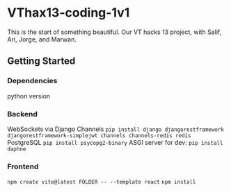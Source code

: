 # VThax13-coding-1v1
This is the start of something beautiful. Our VT hacks 13 project, with Salif, Ari, Jorge, and Marwan. 

## Getting Started

### Dependencies

python version 

### Backend
WebSockets via Django Channels
`pip install django djangorestframework djangorestframework-simplejwt channels channels-redis redis`
PostgreSQL
`pip install psycopg2-binary`
ASGI server for dev:
`pip install daphne`

### Frontend
`npm create vite@latest FOLDER -- --template react`
`npm install`